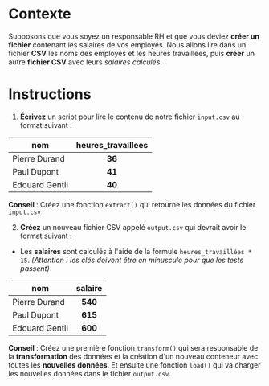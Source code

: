 # Contexte

Supposons que vous soyez un responsable RH et que vous deviez **créer un fichier** contenant les salaires de vos employés. Nous allons lire dans un fichier **CSV** les noms des employés et les heures travaillées, puis **créer** un autre **fichier CSV** avec leurs *salaires calculés*.

# Instructions  

1. **Écrivez** un script pour lire le contenu de notre fichier `input.csv` au format suivant :

| nom  | heures_travaillees |
| ------------- |:-------------:|
| Pierre Durand      | **36**     |
| Paul Dupont      | **41**     |
| Edouard Gentil      | **40**     |

**Conseil** : Créez une fonction `extract()` qui retourne les données du fichier `input.csv`

2. **Créez** un nouveau fichier CSV appelé `output.csv` qui devrait avoir le format suivant :

* Les **salaires** sont calculés à l'aide de la formule `heures_travaillées * 15`. *(Attention : les clés doivent être en minuscule pour que les tests passent)*


| nom  | salaire |
| ------------- |:-------------:|
| Pierre Durand      | **540**     |
| Paul Dupont      | **615**     |
| Edouard Gentil      | **600**     |

**Conseil** : Créez une première fonction `transform()` qui sera responsable de la **transformation** des données et la création d'un nouveau conteneur avec toutes les **nouvelles données**. Et ensuite une fonction `load()` qui va charger les nouvelles données dans le fichier `output.csv`.